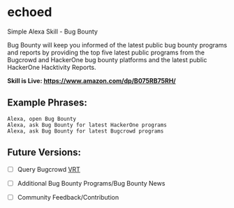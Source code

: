 # echoed
Simple Alexa Skill - Bug Bounty

Bug Bounty will keep you informed of the latest public bug bounty programs and reports by providing the top five latest public programs from the Bugcrowd and HackerOne bug bounty platforms and the latest public HackerOne Hacktivity Reports.

**Skill is Live: https://www.amazon.com/dp/B075RB75RH/**


Example Phrases:
-
```
Alexa, open Bug Bounty
Alexa, ask Bug Bounty for latest HackerOne programs
Alexa, ask Bug Bounty for latest Bugcrowd programs
```

Future Versions:
-
- [ ] Query Bugcrowd [VRT](https://github.com/bugcrowd/vulnerability-rating-taxonomy) 
- [ ] Additional Bug Bounty Programs/Bug Bounty News
- [ ] Community Feedback/Contribution

